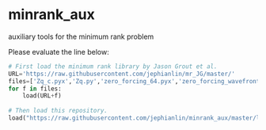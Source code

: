 minrank_aux
================
auxiliary tools for the minimum rank problem

Please evaluate the line below:

```python
# First load the minimum rank library by Jason Grout et al.
URL='https://raw.githubusercontent.com/jephianlin/mr_JG/master/'
files=['Zq_c.pyx','Zq.py','zero_forcing_64.pyx','zero_forcing_wavefront.pyx','minrank.py', 'inertia.py']
for f in files:
    load(URL+f)
    
# Then load this repository.
load("https://raw.githubusercontent.com/jephianlin/minrank_aux/master/load_all.py");
```
